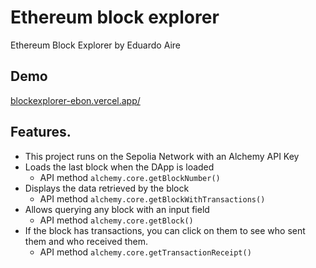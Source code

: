 # Ethereum block explorer

Ethereum Block Explorer by Eduardo Aire

## Demo

[blockexplorer-ebon.vercel.app/](https://blockexplorer-ebon.vercel.app/)

## Features.

-   This project runs on the Sepolia Network with an Alchemy API Key
-   Loads the last block when the DApp is loaded
    -   API method `alchemy.core.getBlockNumber()`
-   Displays the data retrieved by the block
    -   API method `alchemy.core.getBlockWithTransactions()`
-   Allows querying any block with an input field
    -   API method `alchemy.core.getBlock()`
-   If the block has transactions, you can click on them to see who sent them and who received them.
    -   API method `alchemy.core.getTransactionReceipt()`
